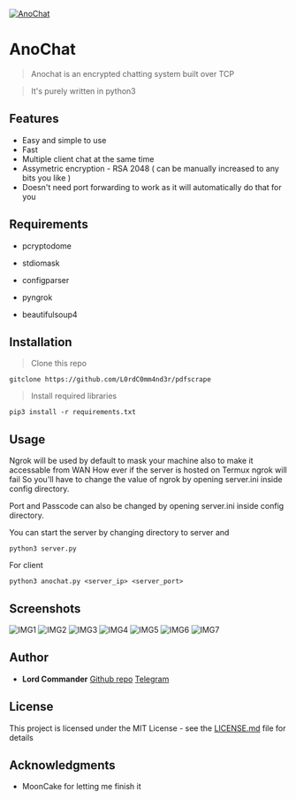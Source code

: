 <a href="https://github.com/L0rdC0mm4nd3r/AnoChat"><img src="https://github.com/L0rdC0mm4nd3r/AnoChat/blob/master/logo.png" title="Anochat" alt="AnoChat"></a>

# AnoChat

> Anochat is an encrypted chatting system built over TCP

> It's purely written in python3

## Features

- Easy and simple to use
- Fast
- Multiple client chat at the same time
- Assymetric encryption - RSA 2048 ( can be manually increased to any bits you like )
- Doesn't need port forwarding to work as it will automatically do that for you

## Requirements

- pcryptodome

- stdiomask

- configparser

- pyngrok

- beautifulsoup4

## Installation 

> Clone this repo

```
gitclone https://github.com/L0rdC0mm4nd3r/pdfscrape
```
 
> Install required libraries

```
pip3 install -r requirements.txt
```

## Usage

Ngrok will be used by default to mask your machine also to make it accessable from WAN
How ever if the server is hosted on Termux ngrok will fail So you'll have to change the
value of ngrok by opening server.ini inside config directory.

Port and Passcode can also be changed by opening server.ini inside config directory.

You can start the server by changing directory to server and
```
python3 server.py
```

For client

```
python3 anochat.py <server_ip> <server_port>
```

## Screenshots

![IMG1](https://github.com/L0rdC0mm4nd3r/AnoChat/blob/master/screenshots/1.png)
![IMG2](https://github.com/L0rdC0mm4nd3r/AnoChat/blob/master/screenshots/2.png)
![IMG3](https://github.com/L0rdC0mm4nd3r/AnoChat/blob/master/screenshots/3.png)
![IMG4](https://github.com/L0rdC0mm4nd3r/AnoChat/blob/master/screenshots/4.png)
![IMG5](https://github.com/L0rdC0mm4nd3r/AnoChat/blob/master/screenshots/5.png)
![IMG6](https://github.com/L0rdC0mm4nd3r/AnoChat/blob/master/screenshots/6.png)
![IMG7](https://github.com/L0rdC0mm4nd3r/AnoChat/blob/master/screenshots/7.png)

## Author

* **Lord Commander** [Github repo](https://github.com/L0rdC0mm4nd3r/) [Telegram](https:t.me/L0rdComm4nd3r)

## License

This project is licensed under the MIT License - see the [LICENSE.md](LICENSE.md) file for details

## Acknowledgments

* MoonCake for letting me finish it


